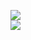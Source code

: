 [![](https://img.shields.io/badge/Made%20With-Github%20Spray-lightgrey.svg?style=for-the-badge&logo=github)](https://github.com/Annihil/github-spray#6143)  
[![](https://i.imgur.com/2DrTn0Z.gif)](https://github.com/Annihil/github-spray)